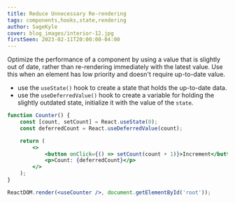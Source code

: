 ```yaml
---
title: Reduce Unnecessary Re-rendering
tags: components,hooks,state,rendering
author: SageKyle
cover: blog_images/interior-12.jpg
firstSeen: 2023-02-11T20:00:00-04:00
---
```


Optimize the performance of a component by using a value that is slightly out of date, rather than re-rendering immediately with the latest value. Use this when an element has low priority and doesn't require up-to-date value.

- use the `useState()` hook to create a state that holds the up-to-date data.
- use the `useDeferredValue()` hook to create a variable for holding the slightly outdated state, initialize it with the value of the `state`.

```jsx
function Counter() {
	const [count, setCount] = React.useState(0);
	const deferredCount = React.useDeferredValue(count);

	return (
		<>
			<button onClick={() => setCount(count + 1)}>Increment</button>
			<p>Count: {deferredCount}</p>
		</>
	);
}
```

```jsx
ReactDOM.render(<useCounter />, document.getElementById('root'));
```

